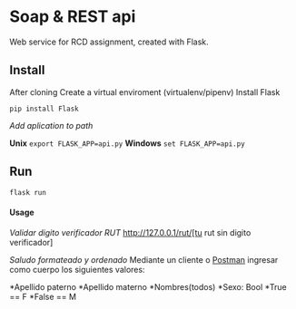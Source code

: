 # Soap & REST api
Web service for RCD assignment, created with Flask.

## Install

After cloning
Create a virtual enviroment (virtualenv/pipenv)
Install Flask
```
pip install Flask
```

_Add aplication to path_

**Unix**
``` export FLASK_APP=api.py ```
**Windows**
``` set FLASK_APP=api.py ```

## Run
``` flask run ``` 


#### Usage

_Validar digito verificador RUT_
http://127.0.0.1/rut/[tu rut sin digito verificador]

_Saludo formateado y ordenado_
Mediante un cliente o [Postman](https://www.getpostman.com/) ingresar como cuerpo los siguientes valores:


*Apellido paterno
*Apellido materno
*Nombres(todos)
*Sexo: Bool
  *True == F
  *False == M



